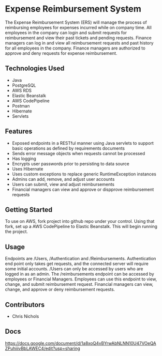 # Expense Reimbursement System
The Expense Reimbursement System (ERS) will manage the process of reimbursing employees for expenses incurred while on company time. All employees in the company can login and submit requests for reimbursement and view their past tickets and pending requests. Finance managers can log in and view all reimbursement requests and past history for all employees in the company. Finance managers are authorized to approve and deny requests for expense reimbursement.

## Technologies Used
* Java
* PostgreSQL
* AWS RDS
* Elastic Beanstalk
* AWS CodePipeline
* Postman
* Hibernate
* Servlets

## Features
- Exposed endpoints in a RESTful manner using Java servlets to support basic operations as defined by requirements documents
- Sends error message objects when requests cannot be processed
- Has logging
- Encrypts user passwords prior to persisting to data source
- Uses Hibernate
- Uses custom exceptions to replace generic RuntimeException instances
- Admins can add, remove, and adjust user accounts
- Users can submit, view and adjust reimbursements
- Financial managers can view and approve or dispprove reimbursement requests

## Getting Started
To use on AWS, fork project into github repo under your control. Using that fork, set up a AWS CodePipeline to Elastic Beanstalk. This will begin running the project.

## Usage
Endpoints are /Users, /Authentication and /Reimbursements. Authentication end point only takes get requests, and the connected server will require some initial accounts.
/Users can only be accessed by users who are logged in as an admin. The /reimbursements endpoint can be accessed by employees or Financial Managers. Employees can use this endpoint to view, change, and submit reimbursement request. Financial managers can view, change, and approve or deny reimbursement requests.

## Contributors
* Chris Nichols

## Docs
https://docs.google.com/document/d/1a8xoQ4vBYrwAbNLNN10U47VOeQAZPuhiiivBbLAWEC4/edit?usp=sharing
